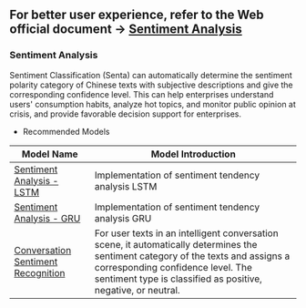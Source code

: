 ## **For better user experience, refer to the Web official document ->  [Sentiment Analysis](https://www.paddlepaddle.org.cn/hublist)**

### Sentiment Analysis

Sentiment Classification (Senta) can automatically determine the sentiment polarity category of Chinese texts with subjective descriptions and give the corresponding confidence level. This can help enterprises understand users' consumption habits, analyze hot topics, and monitor public opinion at crisis, and provide favorable decision support for enterprises.

- Recommended Models

| Model Name                                                   | Model Introduction                                           |
| ------------------------------------------------------------ | ------------------------------------------------------------ |
| [Sentiment Analysis - LSTM](https://www.paddlepaddle.org.cn/hubdetail?name=senta_lstm&en_category=SentimentAnalysis) | Implementation of sentiment tendency analysis LSTM           |
| [Sentiment Analysis - GRU](https://www.paddlepaddle.org.cn/hubdetail?name=senta_gru&en_category=SentimentAnalysis) | Implementation of sentiment tendency analysis GRU            |
| [Conversation Sentiment Recognition](https://www.paddlepaddle.org.cn/hubdetail?name=emotion_detection_textcnn&en_category=SentimentAnalysis) | For user texts in an intelligent conversation scene, it automatically determines the sentiment category of the texts and assigns a corresponding confidence level. The sentiment type is classified as positive, negative, or neutral. |

